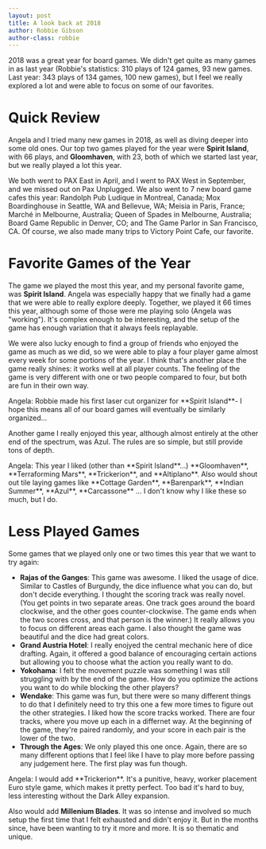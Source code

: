 ```yaml
---
layout: post
title: A look back at 2018
author: Robbie Gibson
author-class: robbie
---
```


2018 was a great year for board games.
We didn't get quite as many games in as last year (Robbie's statistics: 310 plays of 124 games, 93 new games. Last year: 343 plays of 134 games, 100 new games), but I feel we really explored a lot and were able to focus on some of our favorites.

# Quick Review

Angela and I tried many new games in 2018, as well as diving deeper into some old ones.
Our top two games played for the year were **Spirit Island**, with 66 plays, and **Gloomhaven**, with 23, both of which we started last year, but we really played a lot this year.

We both went to PAX East in April, and I went to PAX West in September, and we missed out on Pax Unplugged.
We also went to 7 new board game cafes this year:
Randolph Pub Ludique in Montreal, Canada; Mox Boardinghouse in Seattle, WA and Bellevue, WA; Meisia in Paris, France; Marché in Melbourne, Australia; Queen of Spades in Melbourne, Australia; Board Game Republic in Denver, CO; and The Game Parlor in San Francisco, CA.
Of course, we also made many trips to Victory Point Cafe, our favorite.

# Favorite Games of the Year

The game we played the most this year, and my personal favorite game, was **Spirit Island**.
Angela was especially happy that we finally had a game that we were able to really explore deeply.
Together, we played it 66 times this year, although some of those were me playing solo (Angela was "working").
It's complex enough to be interesting, and the setup of the game has enough variation that it always feels replayable.

We were also lucky enough to find a group of friends who enjoyed the game as much as we did, so we were able to play a four player game almost every week for some portions of the year.
I think that's another place the game really shines: it works well at all player counts.
The feeling of the game is very different with one or two people compared to four, but both are fun in their own way.

<div class="content angela">
Angela: Robbie made his first laser cut organizer for **Spirit Island**- I hope this means all of our board games will eventually be similarly organized...
</div>

Another game I really enjoyed this year, although almost entirely at the other end of the spectrum, was Azul.
The rules are so simple, but still provide tons of depth.


<div class="content angela">
Angela: This year I liked (other than **Spirit Island**...) **Gloomhaven**, **Terraforming Mars**, **Trickerion**, and **Altiplano**. Also would shout out tile laying games like **Cottage Garden**, **Barenpark**, **Indian Summer**, **Azul**, **Carcassone** ... I don't know why I like these so much, but I do.
</div>

# Less Played Games
Some games that we played only one or two times this year that we want to try again:
- **Rajas of the Ganges**:
    This game was awesome.
    I liked the usage of dice.
    Similar to Castles of Burgundy, the dice influence what you can do, but don't decide everything.
    I thought the scoring track was really novel.
    (You get points in two separate areas. One track goes around the board clockwise, and the other goes counter-clockwise. The game ends when the two scores cross, and that person is the winner.)
    It really allows you to focus on different areas each game.
    I also thought the game was beautiful and the dice had great colors.
- **Grand Austria Hotel**:
    I really enojyed the central mechanic here of dice drafting.
    Again, it offered a good balance of encouraging certain actions but allowing you to choose what the action you really want to do.
- **Yokohama**:
    I felt the movement puzzle was something I was still struggling with by the end of the game.
    How do you optimize the actions you want to do while blocking the other players?
- **Wendake**:
    This game was fun, but there were so many different things to do that I definitely need to try this one a few more times to figure out the other strategies.
    I liked how the score tracks worked.
    There are four tracks, where you move up each in a differnet way.
    At the beginning of the game, they're paired randomly, and your score in each pair is the lower of the two.
- **Through the Ages**:
    We only played this one once.
    Again, there are so many different options that I feel like I have to play more before passing any judgement here.
    The first play was fun though.

<div class="content angela">
Angela: I would add **Trickerion**. It's a punitive, heavy, worker placement Euro style game, which makes it pretty perfect. Too bad it's hard to buy, less interesting without the Dark Alley expansion.

Also would add **Millenium Blades**. It was so intense and involved so much setup the first time that I felt exhausted and didn't enjoy it. But in the months since, have been wanting to try it more and more. It is so thematic and unique.
</div>


